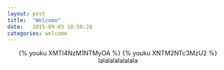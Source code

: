```yaml
---
layout: post
title:  "Welcome"
date:   2015-09-03 18:58:28
categories: welcome
---
```


<center>
<body>
{% youku XMTI4NzM1NTMyOA %} 
{% youku XNTM2NTc3MzU2 %}
</body>
<br>lalalalalalalala
</center>